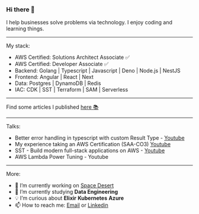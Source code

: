 ### Hi there 👋

I help businesses solve problems via technology.
I enjoy coding and learning things.

---

My stack:

* AWS Certified: Solutions Architect Associate ✅
* AWS Certified: Developer Associate ✅
* Backend: Golang | Typescript | Javascript | Deno | Node.js | NestJS
* Frontend: Angular | React | Next
* Data: Postgres | DynamoDB | Redis
* IAC: CDK | SST | Terraform | SAM | Serverless

---

Find some articles I published [here 📚](https://sellooh.github.io/blog/blog/)

---

Talks:

- Better error handling in typescript with custom Result Type - [Youtube](https://youtu.be/NnAGCDw1VvY)
- My experience taking an AWS Certification (SAA-CO3) [Youtube](https://youtu.be/ZosilIH1WUc)
- SST - Build modern full-stack applications on AWS - [Youtube](https://youtu.be/2oJ41crXoWU)
- AWS Lambda Power Tuning - Youtube

---

More:

- 🔭 I’m currently working on [Space Desert](https://sellooh.github.io/blog/blog/space-desert-discovery/)
- 🌱 I’m currently studying **Data Engineering**
- 💡 I’m curious about **Elixir** **Kubernetes** **Azure**
- 📫 How to reach me: [Email](mailto:plinths.beanie-0i@icloud.com) or [Linkedin](https://www.linkedin.com/in/marcelo-bairros/)

